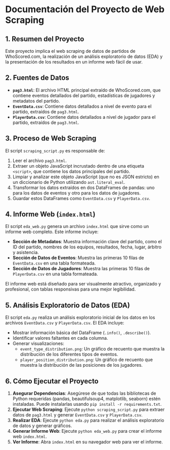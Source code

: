 # Documentación del Proyecto de Web Scraping

## 1. Resumen del Proyecto

Este proyecto implica el web scraping de datos de partidos de WhoScored.com, la realización de un análisis exploratorio de datos (EDA) y la presentación de los resultados en un informe web fácil de usar.

## 2. Fuentes de Datos

-   **`pag3.html`**: El archivo HTML principal extraído de WhoScored.com, que contiene eventos detallados del partido, estadísticas de jugadores y metadatos del partido.
-   **`EventData.csv`**: Contiene datos detallados a nivel de evento para el partido, extraídos de `pag3.html`.
-   **`PlayerData.csv`**: Contiene datos detallados a nivel de jugador para el partido, extraídos de `pag3.html`.

## 3. Proceso de Web Scraping

El script `scraping_script.py` es responsable de:
1.  Leer el archivo `pag3.html`.
2.  Extraer un objeto JavaScript incrustado dentro de una etiqueta `<script>`, que contiene los datos principales del partido.
3.  Limpiar y analizar este objeto JavaScript (que no es JSON estricto) en un diccionario de Python utilizando `ast.literal_eval`.
4.  Transformar los datos extraídos en dos DataFrames de pandas: uno para los datos de eventos y otro para los datos de jugadores.
5.  Guardar estos DataFrames como `EventData.csv` y `PlayerData.csv`.

## 4. Informe Web (`index.html`)

El script `eda_web.py` genera un archivo `index.html` que sirve como un informe web completo. Este informe incluye:
-   **Sección de Metadatos**: Muestra información clave del partido, como el ID del partido, nombres de los equipos, resultados, fecha, lugar, árbitro y asistencia.
-   **Sección de Datos de Eventos**: Muestra las primeras 10 filas de `EventData.csv` en una tabla formateada.
-   **Sección de Datos de Jugadores**: Muestra las primeras 10 filas de `PlayerData.csv` en una tabla formateada.

El informe web está diseñado para ser visualmente atractivo, organizado y profesional, con tablas responsivas para una mejor legibilidad.

## 5. Análisis Exploratorio de Datos (EDA)

El script `eda.py` realiza un análisis exploratorio inicial de los datos en los archivos `EventData.csv` y `PlayerData.csv`. El EDA incluye:
-   Mostrar información básica del DataFrame (`.info()`, `.describe()`).
-   Identificar valores faltantes en cada columna.
-   Generar visualizaciones:
    -   `event_type_distribution.png`: Un gráfico de recuento que muestra la distribución de los diferentes tipos de eventos.
    -   `player_position_distribution.png`: Un gráfico de recuento que muestra la distribución de las posiciones de los jugadores.

## 6. Cómo Ejecutar el Proyecto

1.  **Asegurar Dependencias**: Asegúrese de que todas las bibliotecas de Python requeridas (pandas, beautifulsoup4, matplotlib, seaborn) estén instaladas. Puede instalarlas usando `pip install -r requirements.txt`.
2.  **Ejecutar Web Scraping**: Ejecute `python scraping_script.py` para extraer datos de `pag3.html` y generar `EventData.csv` y `PlayerData.csv`.
3.  **Realizar EDA**: Ejecute `python eda.py` para realizar el análisis exploratorio de datos y generar gráficos.
4.  **Generar Informe Web**: Ejecute `python eda_web.py` para crear el informe web `index.html`.
5.  **Ver Informe**: Abra `index.html` en su navegador web para ver el informe.